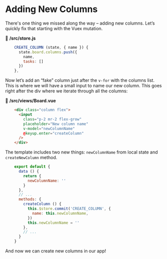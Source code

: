 # Adding New Columns

There's one thing we missed along the way – adding new columns. Let’s quickly fix that starting with the Vuex mutation.

📃 **/src/store.js**
```javascript
    CREATE_COLUMN (state, { name }) {
      state.board.columns.push({
        name,
        tasks: []
      })
    },
```
Now let’s add an “fake” column just after the `v-for` with the columns list. This is where we will have a small input to name our new column.  This goes right after the div where we iterate through all the columns:

📃 **/src/views/Board.vue**
```html
    <div class="column flex">
      <input
        class="p-2 mr-2 flex-grow"
        placeholder="New column name"
        v-model="newColumnName"
        @keyup.enter="createColumn"
      />
    </div>
```
The template includes two new things: `newColumnName` from local state and `createNewColumn` method.

```javascript
    export default {
      data () {
        return {
          newColumnName: ''
        }
      },
      // ...
      methods: {
        createColumn () {
          this.$store.commit('CREATE_COLUMN', {
            name: this.newColumnName,
          })
          this.newColumnName = ''
        },
        // ...
      }
    }
```
And now we can create new columns in our app!

